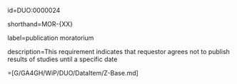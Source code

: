 id=DUO:0000024

shorthand=MOR-{XX}

label=publication moratorium

description=This requirement indicates that requestor agrees not to publish results of studies until a specific date

=[G/GA4GH/WiP/DUO/DataItem/Z-Base.md]
